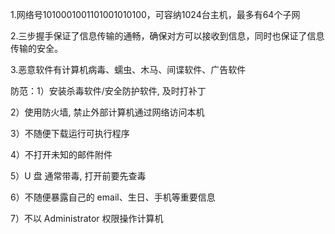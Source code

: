 1.网络号1010001001101001010100，可容纳1024台主机，最多有64个子网

2.三步握手保证了信息传输的通畅，确保对方可以接收到信息，同时也保证了信息传输的安全。

3.恶意软件有计算机病毒、蠕虫、木马、间谍软件、广告软件

防范：1）安装杀毒软件/安全防护软件, 及时打补丁

2）使用防火墙, 禁止外部计算机通过网络访问本机

3）不随便下载运行可执行程序

4）不打开未知的邮件附件

5）U 盘 通常带毒, 打开前要先查毒

6）不随便暴露自己的 email、生日、手机等重要信息

7）不以 Administrator 权限操作计算机

